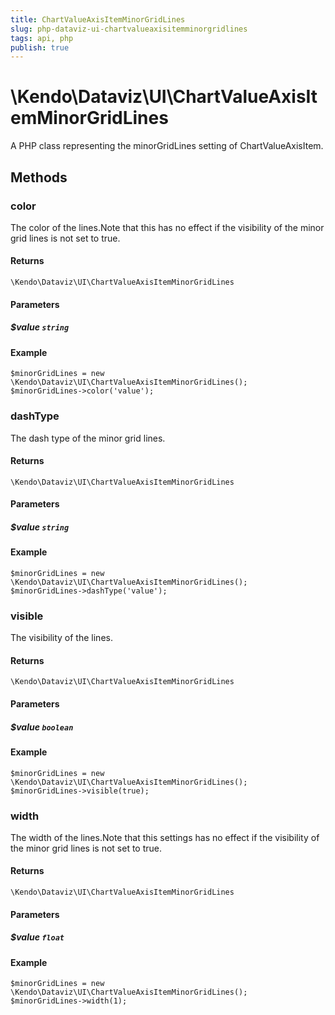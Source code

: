 ```yaml
---
title: ChartValueAxisItemMinorGridLines
slug: php-dataviz-ui-chartvalueaxisitemminorgridlines
tags: api, php
publish: true
---
```


# \Kendo\Dataviz\UI\ChartValueAxisItemMinorGridLines

A PHP class representing the minorGridLines setting of ChartValueAxisItem.


## Methods

### color
The color of the lines.Note that this has no effect if the visibility of the minor grid lines is not set to true.

#### Returns
`\Kendo\Dataviz\UI\ChartValueAxisItemMinorGridLines`

#### Parameters

##### $value `string`



#### Example 
    $minorGridLines = new \Kendo\Dataviz\UI\ChartValueAxisItemMinorGridLines();
    $minorGridLines->color('value');

### dashType
The dash type of the minor grid lines.

#### Returns
`\Kendo\Dataviz\UI\ChartValueAxisItemMinorGridLines`

#### Parameters

##### $value `string`



#### Example 
    $minorGridLines = new \Kendo\Dataviz\UI\ChartValueAxisItemMinorGridLines();
    $minorGridLines->dashType('value');

### visible
The visibility of the lines.

#### Returns
`\Kendo\Dataviz\UI\ChartValueAxisItemMinorGridLines`

#### Parameters

##### $value `boolean`



#### Example 
    $minorGridLines = new \Kendo\Dataviz\UI\ChartValueAxisItemMinorGridLines();
    $minorGridLines->visible(true);

### width
The width of the lines.Note that this settings has no effect if the visibility of the minor grid lines is not set to true.

#### Returns
`\Kendo\Dataviz\UI\ChartValueAxisItemMinorGridLines`

#### Parameters

##### $value `float`



#### Example 
    $minorGridLines = new \Kendo\Dataviz\UI\ChartValueAxisItemMinorGridLines();
    $minorGridLines->width(1);

